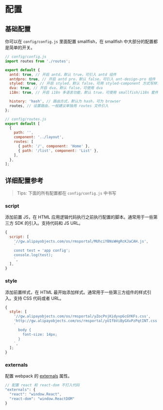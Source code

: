 # 配置

## 基础配置

你可以在 `config/config.js` 里面配置 smallfish，在 smallfish 中大部分的配置都是简单的开关。

```jsx
// config/config.js
import routes from './routes';

export default {
  antd: true, // 开启 antd，默认 true，可引入 antd 组件
  antdpro: true, // 开启 antd pro，默认 false，可引入 ant-design-pro 组件
  styled: true, // 开启 styled，默认 false，可用 styled-component 方式写样式
  dva: true, // 开启 dva，默认 false，可使用 dva
  i18n: true, // 开启 i18n 多语言功能，默认 true，可使用 smallfish/i18n 套件

  history: 'hash', // 路由方式，默认为 hash，可为 browser
  routes, // 设置路由，一般建议单独用 routes 文件引入
};
```

```jsx
// config/routes.js
export default [
  {
    path: '',
    component: '../layout',
    routes: [
      { path: '/', component: 'Home' },
      { path: '/list', component: 'List' },
    ],
  },
];
```

## 详细配置参考

> Tips: 下面的所有配置都在 `config/config.js` 中书写

### script

添加前置 JS，在 HTML 应用逻辑代码执行之前执行配置的脚本。通常用于一些第三方 SDK 的引入。支持代码和 JS URL。

```js
{
  script: [
    '//gw.alipayobjects.com/os/rmsportal/MUhciYBNsWHgRcKJaCAH.js',
    `
    const test = 'app config';
    console.log(test);
    `,
  ],
}
```

### style

添加前置样式，在 HTML 最开始添加样式。通常用于一些第三方组件的样式引入。支持 CSS 代码或者 URL。

```js
{
  style: [
    '//gw.alipayobjects.com/os/rmsportal/yZocPnjKidyvpGcGYKFs.css',
    'http://gw.alipayobjects.com/os/rmsportal/yUIfbViByGXvPzPqtINT.css',
    `
      body {
        font-size: 14px;
      }
    `,
  ];
}
```

### externals

配置 webpack 的 [externals](https://webpack.js.org/configuration/externals/) 属性。

```js
// 配置 react 和 react-dom 不打入代码
"externals": {
  "react": "window.React",
  "react-dom": "window.ReactDOM"
}
```
